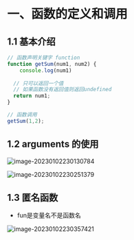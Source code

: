 # 一、函数的定义和调用

## 1.1 基本介绍

```javascript
// 函数声明关键字 function
function getSum(num1, num2) {
	console.log(num1)
  
  // 只可以返回一个值
  // 如果函数没有返回值则返回undefined
  return num1; 
}

// 函数调用
getSum(1,2);
```

## 1.2 arguments 的使用

![image-20230102230130784](https://yrecord.oss-cn-hangzhou.aliyuncs.com/picture/202301022301837.png)

![image-20230102230251379](https://yrecord.oss-cn-hangzhou.aliyuncs.com/picture/202301022302436.png)

## 1.3 匿名函数

- fun是变量名不是函数名

![image-20230102230357421](https://yrecord.oss-cn-hangzhou.aliyuncs.com/picture/202301022303481.png)